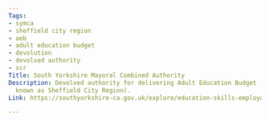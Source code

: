 ```yaml
---
Tags:
- symca
- sheffield city region
- aeb
- adult education budget
- devolution
- devolved authority
- scr
Title: South Yorkshire Mayoral Combined Authority
Description: Devolved authority for delivering Adult Education Budget (previously
  known as Sheffield City Region).
Link: https://southyorkshire-ca.gov.uk/explore/education-skills-employability

---
```

